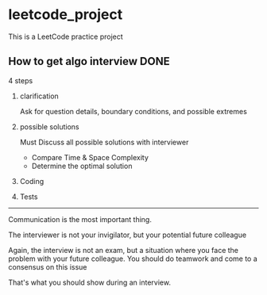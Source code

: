 # leetcode_project
This is a LeetCode practice project
## How to get algo interview DONE
4 steps
1. clarification

    Ask for question details, boundary conditions, and possible extremes

2. possible solutions

    Must Discuss all possible solutions with interviewer
     - Compare Time & Space Complexity
     - Determine the optimal solution
3. Coding
4. Tests
-----
Communication is the most important thing. 

The interviewer is not your invigilator, but your potential future colleague

Again, the interview is not an exam, but a situation where you face the problem with your future colleague.
You should do teamwork and come to a consensus on this issue

That's what you should show during an interview.

